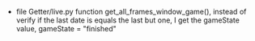 * file Getter/live.py function get_all_frames_window_game(), instead of verify if the last date is equals the last but one, I get the gameState value, gameState = "finished"